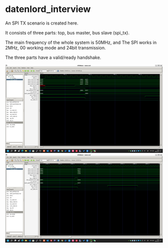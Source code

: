 # datenlord_interview
An SPI TX scenario is created here.

It consists of three parts: top, bus master, bus slave (spi_tx).

The main frequency of the whole system is 50MHz, and The SPI works in 2MHz, 00 working mode and 24bit transmission.

The three parts have a valid/ready handshake.


![wave_1](sim_result/wave_1.png)
![wave_2](sim_result/wave_2.png)
